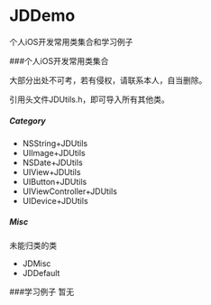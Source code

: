 # JDDemo
个人iOS开发常用类集合和学习例子

###个人iOS开发常用类集合

大部分出处不可考，若有侵权，请联系本人，自当删除。

引用头文件JDUtils.h，即可导入所有其他类。

#####  Category
- NSString+JDUtils
- UIImage+JDUtils
- NSDate+JDUtils
- UIView+JDUtils
- UIButton+JDUtils
- UIViewController+JDUtils
- UIDevice+JDUtils

#####  Misc

未能归类的类

- JDMisc
- JDDefault

###学习例子
暂无